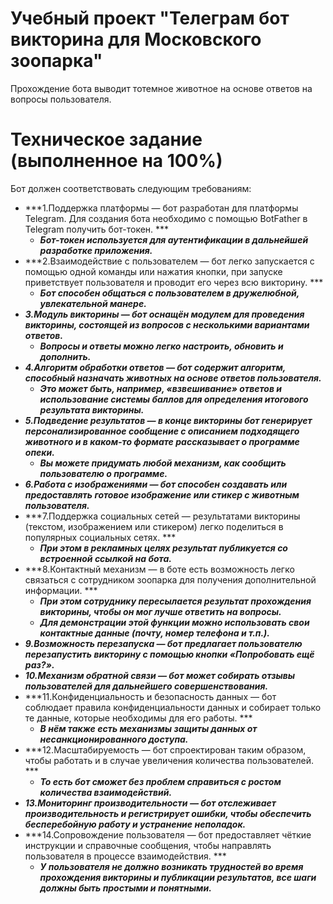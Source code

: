 # Учебный проект "Телеграм бот викторина для Московского зоопарка" 

Прохождение бота выводит тотемное животное на основе ответов на вопросы пользователя.

# Техническое задание (выполненное на 100%)
Бот должен соответствовать следующим требованиям:

+ ***1.Поддержка платформы — бот разработан для платформы Telegram. Для создания бота необходимо с помощью BotFather в Telegram получить бот-токен. ***
  + ***Бот-токен используется для аутентификации в дальнейшей разработке приложения.***
+ ***2.Взаимодействие с пользователем — бот легко запускается с помощью одной команды или нажатия кнопки, при запуске приветствует пользователя и проводит его через всю викторину. ***
  + ***Бот способен общаться с пользователем в дружелюбной, увлекательной манере.***
+ ***3.Модуль викторины — бот оснащён модулем для проведения викторины, состоящей из вопросов с несколькими вариантами ответов.***
  + ***Вопросы и ответы можно легко настроить, обновить и дополнить.***
+ ***4.Алгоритм обработки ответов — бот содержит алгоритм, способный назначать животных на основе ответов пользователя.*** 
  + ***Это может быть, например, «взвешивание» ответов и использование системы баллов для определения итогового результата викторины.***
+ ***5.Подведение результатов — в конце викторины бот генерирует персонализированное сообщение с описанием подходящего животного и в каком-то формате рассказывает о программе опеки.*** 
  + ***Вы можете придумать любой механизм, как сообщить пользователю о программе.***
+ ***6.Работа с изображениями — бот способен создавать или предоставлять готовое изображение или стикер с животным пользователя.***
+ ***7.Поддержка социальных сетей — результатами викторины (текстом, изображением или стикером) легко поделиться в популярных социальных сетях. ***
  + ***При этом в рекламных целях результат публикуется со встроенной ссылкой на бота.***
+ ***8.Контактный механизм — в боте есть возможность легко связаться с сотрудником зоопарка для получения дополнительной информации. ***
  + ***При этом сотруднику пересылается результат прохождения викторины, чтобы он мог лучше ответить на вопросы.***
  + ***Для демонстрации этой функции можно использовать свои контактные данные (почту, номер телефона и т.п.).***
+ ***9.Возможность перезапуска — бот предлагает пользователю перезапустить викторину с помощью кнопки «Попробовать ещё раз?».***
+ ***10.Механизм обратной связи — бот может собирать отзывы пользователей для дальнейшего совершенствования.***
+ ***11.Конфиденциальность и безопасность данных — бот соблюдает правила конфиденциальности данных и собирает только те данные, которые необходимы для его работы. ***
   + ***В нём также есть механизмы защиты данных от несанкционированного доступа.***
+ ***12.Масштабируемость — бот спроектирован таким образом, чтобы работать и в случае увеличения количества пользователей. ***
   + ***То есть бот сможет без проблем справиться с ростом количества взаимодействий.***
+ ***13.Мониторинг производительности — бот отслеживает производительность и регистрирует ошибки, чтобы обеспечить бесперебойную работу и устранение неполадок.***
+ ***14.Сопровождение пользователя — бот предоставляет чёткие инструкции и справочные сообщения, чтобы направлять пользователя в процессе взаимодействия. ***
   + ***У пользователя не должно возникать трудностей во время прохождения викторины и публикации результатов, все шаги должны быть простыми и понятными.***
   
